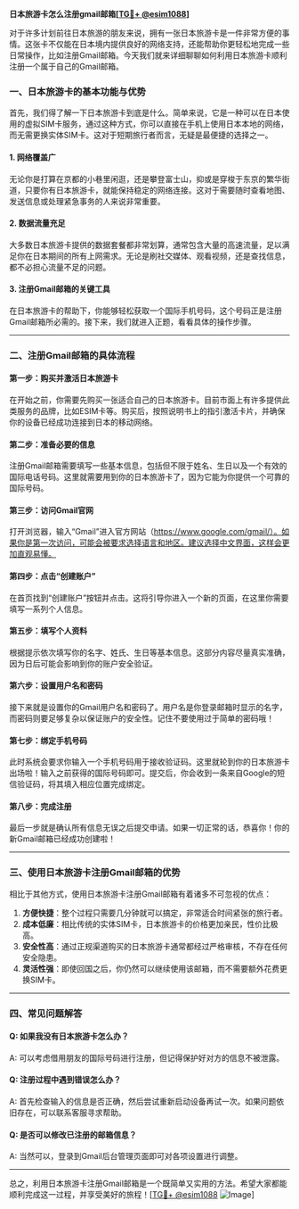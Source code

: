 **日本旅游卡怎么注册gmail邮箱[[TG💪+ @esim1088](https://t.me/s/esim1088)]**

对于许多计划前往日本旅游的朋友来说，拥有一张日本旅游卡是一件非常方便的事情。这张卡不仅能在日本境内提供良好的网络支持，还能帮助你更轻松地完成一些日常操作，比如注册Gmail邮箱。今天我们就来详细聊聊如何利用日本旅游卡顺利注册一个属于自己的Gmail邮箱。

### 一、日本旅游卡的基本功能与优势

首先，我们得了解一下日本旅游卡到底是什么。简单来说，它是一种可以在日本使用的虚拟SIM卡服务，通过这种方式，你可以直接在手机上使用日本本地的网络，而无需更换实体SIM卡。这对于短期旅行者而言，无疑是最便捷的选择之一。

#### 1. 网络覆盖广
无论你是打算在京都的小巷里闲逛，还是攀登富士山，抑或是穿梭于东京的繁华街道，只要你有日本旅游卡，就能保持稳定的网络连接。这对于需要随时查看地图、发送信息或处理紧急事务的人来说非常重要。

#### 2. 数据流量充足
大多数日本旅游卡提供的数据套餐都非常划算，通常包含大量的高速流量，足以满足你在日本期间的所有上网需求。无论是刷社交媒体、观看视频，还是查找信息，都不必担心流量不足的问题。

#### 3. 注册Gmail邮箱的关键工具
在日本旅游卡的帮助下，你能够轻松获取一个国际手机号码，这个号码正是注册Gmail邮箱所必需的。接下来，我们就进入正题，看看具体的操作步骤。

---

### 二、注册Gmail邮箱的具体流程

#### 第一步：购买并激活日本旅游卡
在开始之前，你需要先购买一张适合自己的日本旅游卡。目前市面上有许多提供此类服务的品牌，比如ESIM卡等。购买后，按照说明书上的指引激活卡片，并确保你的设备已经成功连接到日本的移动网络。

#### 第二步：准备必要的信息
注册Gmail邮箱需要填写一些基本信息，包括但不限于姓名、生日以及一个有效的国际电话号码。这里就需要用到你的日本旅游卡了，因为它能为你提供一个可靠的国际号码。

#### 第三步：访问Gmail官网
打开浏览器，输入“Gmail”进入官方网站（https://www.google.com/gmail/）。如果你是第一次访问，可能会被要求选择语言和地区。建议选择中文界面，这样会更加直观易懂。

#### 第四步：点击“创建账户”
在首页找到“创建账户”按钮并点击。这将引导你进入一个新的页面，在这里你需要填写一系列个人信息。

#### 第五步：填写个人资料
根据提示依次填写你的名字、姓氏、生日等基本信息。这部分内容尽量真实准确，因为日后可能会影响到你的账户安全验证。

#### 第六步：设置用户名和密码
接下来就是设置你的Gmail用户名和密码了。用户名是你登录邮箱时显示的名字，而密码则要足够复杂以保证账户的安全性。记住不要使用过于简单的密码哦！

#### 第七步：绑定手机号码
此时系统会要求你输入一个手机号码用于接收验证码。这里就轮到你的日本旅游卡出场啦！输入之前获得的国际号码即可。提交后，你会收到一条来自Google的短信验证码，将其填入相应位置完成绑定。

#### 第八步：完成注册
最后一步就是确认所有信息无误之后提交申请。如果一切正常的话，恭喜你！你的新Gmail邮箱已经成功创建啦！

---

### 三、使用日本旅游卡注册Gmail邮箱的优势

相比于其他方式，使用日本旅游卡注册Gmail邮箱有着诸多不可忽视的优点：

1. **方便快捷**：整个过程只需要几分钟就可以搞定，非常适合时间紧张的旅行者。
2. **成本低廉**：相比传统的实体SIM卡，日本旅游卡的价格更加亲民，性价比极高。
3. **安全性高**：通过正规渠道购买的日本旅游卡通常都经过严格审核，不存在任何安全隐患。
4. **灵活性强**：即使回国之后，你仍然可以继续使用该邮箱，而不需要额外花费更换SIM卡。

---

### 四、常见问题解答

#### Q: 如果我没有日本旅游卡怎么办？
A: 可以考虑借用朋友的国际号码进行注册，但记得保护好对方的信息不被泄露。

#### Q: 注册过程中遇到错误怎么办？
A: 首先检查输入的信息是否正确，然后尝试重新启动设备再试一次。如果问题依旧存在，可以联系客服寻求帮助。

#### Q: 是否可以修改已注册的邮箱信息？
A: 当然可以，登录到Gmail后台管理页面即可对各项设置进行调整。

---

总之，利用日本旅游卡注册Gmail邮箱是一个既简单又实用的方法。希望大家都能顺利完成这一过程，并享受美好的旅程！[[TG💪+ @esim1088](https://t.me/s/esim1088) ![Image](https://i.postimg.cc/4NQfJmqS/Snipaste-2025-05-13-00-14-12.png)]